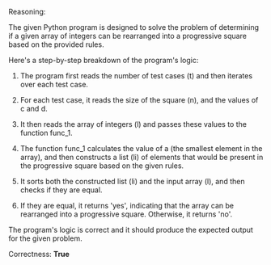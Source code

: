 Reasoning:

The given Python program is designed to solve the problem of determining if a given array of integers can be rearranged into a progressive square based on the provided rules.

Here's a step-by-step breakdown of the program's logic:

1. The program first reads the number of test cases (t) and then iterates over each test case.

2. For each test case, it reads the size of the square (n), and the values of c and d.

3. It then reads the array of integers (l) and passes these values to the function func_1.

4. The function func_1 calculates the value of a (the smallest element in the array), and then constructs a list (li) of elements that would be present in the progressive square based on the given rules.

5. It sorts both the constructed list (li) and the input array (l), and then checks if they are equal.

6. If they are equal, it returns 'yes', indicating that the array can be rearranged into a progressive square. Otherwise, it returns 'no'.

The program's logic is correct and it should produce the expected output for the given problem.

Correctness: **True**